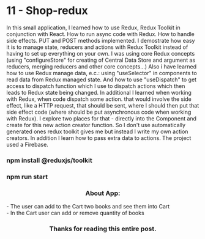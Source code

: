 # 11 - Shop-redux

In this small application, I learned how to use Redux, Redux Toolkit in conjunction with React. How to run async code with Redux. How to handle side effects. PUT and POST methods implemented. I demostrate how easy it is to manage state, reducers and actions with Redux Toolkit instead of having to set up everything on your own.
I was using core Redux concepts (using "configureStore" for creating of Central Data Store and argument as reducers, merging reducers and other core concepts...)
Also i have learned how to use Redux manage data, e.c.: using "useSelector" in components to read data from Redux managed state.
And how to use "useDispatch" to get access to dispatch function which I use to dispatch actions which then leads to Redux state being changed.
In additional I learned when working with Redux, when code dispatch some action. that would involve the side effect, like a HTTP request, that should be sent, where I should then put that side effect code (where should be put asynchronous code when working with Redux). I explore two places for that - directly into the Component and create for this new action creator function. So I don't use automatically generated ones redux toolkit gives me but instead I write my own action creators.
In addition I learn how to pass extra data to actions.
The project used a Firebase.  

<h3>npm install @reduxjs/toolkit</h3>
<h3>npm run start</h3>

<h3 align="center">About App:</h3>
<div>- The user can add to the Cart two books and see them into Cart</div>
<div>- In the Cart user can add or remove quantity of books</div>

<h3 align="center">Thanks for reading this entire post.</h3>
